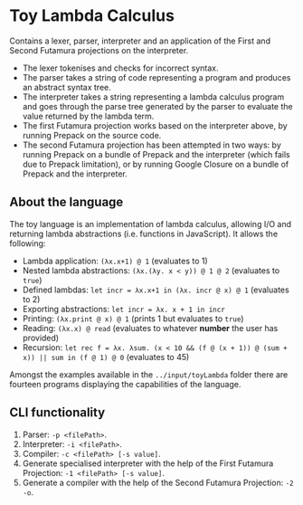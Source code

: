 # Toy Lambda Calculus
Contains a lexer, parser, interpreter and an application of the First and Second Futamura projections on the interpreter. 
* The lexer tokenises and checks for incorrect syntax.
* The parser takes a string of code representing a program and produces an abstract syntax tree.
* The interpreter takes a string representing a lambda calculus program and goes through the parse tree generated by the parser to evaluate the value returned by the lambda term.
* The first Futamura projection works based on the interpreter above, by running Prepack on the source code.
* The second Futamura projection has been attempted in two ways: by running Prepack on a bundle of Prepack and the interpreter (which fails due to Prepack limitation), or by running Google Closure on a bundle of Prepack and the interpreter.

## About the language
The toy language is an implementation of lambda calculus, allowing I/O and returning lambda abstractions (i.e. functions in JavaScript). It allows the following:

* Lambda application: `(λx.x+1) @ 1` (evaluates to 1)
* Nested lambda abstractions: `(λx.(λy. x < y)) @ 1 @ 2` (evaluates to `true`)
* Defined lambdas: `let incr = λx.x+1 in (λx. incr @ x) @ 1` (evaluates to 2)
* Exporting abstractions: `let incr = λx. x + 1 in incr`
* Printing: `(λx.print @ x) @ 1` (prints 1 but evaluates to `true`)
* Reading: `(λx.x) @ read` (evaluates to whatever **number** the user has provided)
* Recursion: `let rec f = λx. λsum. (x < 10 && (f @ (x + 1)) @ (sum + x)) || sum in (f @ 1) @ 0`  (evaluates to 45)

Amongst the examples available in the `../input/toyLambda` folder there are fourteen programs displaying the capabilities of the language.

## CLI functionality
1. Parser: `-p <filePath>`.
2. Interpreter: `-i <filePath>`.
3. Compiler: `-c <filePath> [-s value]`.
4. Generate specialised interpreter with the help of the First Futamura Projection: `-1 <filePath> [-s value]`.
5. Generate a compiler with the help of the Second Futamura Projection: `-2 -o`.